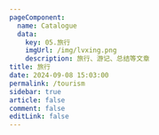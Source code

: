 ```yaml
---
pageComponent: 
  name: Catalogue
  data: 
    key: 05.旅行
    imgUrl: /img/lvxing.png
    description: 旅行、游记、总结等文章
title: 旅行
date: 2024-09-08 15:03:00
permalink: /tourism
sidebar: true
article: false
comment: false
editLink: false
---
```

